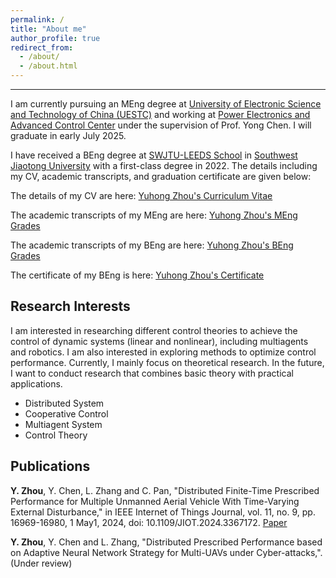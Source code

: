 ```yaml
---
permalink: /
title: "About me"
author_profile: true
redirect_from: 
  - /about/
  - /about.html
---
```


------
I am currently pursuing an MEng degree at [University of Electronic Science and Technology of China (UESTC)](https://www.uestc.edu.cn/) and working at [Power Electronics and Advanced Control Center](https://www.auto.uestc.edu.cn/info/1032/2106.htm) under the supervision of Prof. Yong Chen. I will graduate in early July 2025.

I have received a BEng degree at [SWJTU-LEEDS School](https://leeds.swjtu.edu.cn/) in [Southwest Jiaotong University](https://www.swjtu.edu.cn/) with a first-class degree in 2022.
The details including my CV, academic transcripts, and graduation certificate are given below:



The details of my CV are here: [Yuhong Zhou's Curriculum Vitae](https://RainbowZhou17.github.io/files/YuhongZhou_CV.pdf)

The academic transcripts of my MEng are here: [Yuhong Zhou's MEng Grades](https://RainbowZhou17.github.io/files/YuhongZhou_MEng_Grades.pdf)

The academic transcripts of my BEng are here: [Yuhong Zhou's BEng Grades](https://RainbowZhou17.github.io/files/YuhongZhou_BEng_Grades.pdf)

The certificate of my BEng is here: [Yuhong Zhou's Certificate](https://RainbowZhou17.github.io/files/YuhongZhou_Certificate.pdf)

Research Interests
------
I am interested in researching different control theories to achieve the control of dynamic systems (linear and nonlinear), including multiagents and robotics. I am also interested in exploring methods to optimize control performance. Currently, I mainly focus on theoretical research. In the future, I want to conduct research that combines basic theory with practical applications.

  - Distributed System
  - Cooperative Control
  - Multiagent System
  - Control Theory

Publications
------
**Y. Zhou**, Y. Chen, L. Zhang and C. Pan, "Distributed Finite-Time Prescribed Performance for Multiple Unmanned Aerial Vehicle With Time-Varying External Disturbance," in IEEE Internet of Things Journal, vol. 11, no. 9, pp. 16969-16980, 1 May1, 2024, doi: 10.1109/JIOT.2024.3367172. [Paper](https://ieeexplore.ieee.org/document/10439983/)

**Y. Zhou**, Y. Chen and L. Zhang, "Distributed Prescribed Performance based on Adaptive Neural Network Strategy for Multi-UAVs under Cyber-attacks,". (Under review)
